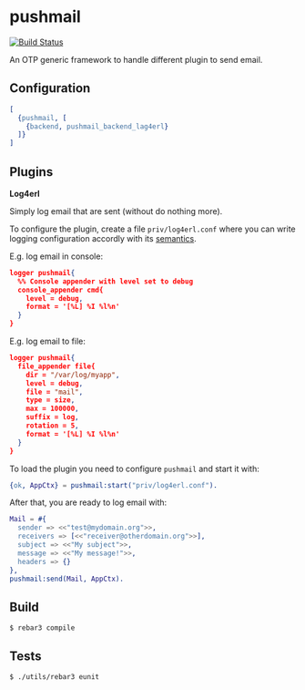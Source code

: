 pushmail
========

[![Build Status](https://travis-ci.org/hachreak/pushmail.svg?branch=master)](https://travis-ci.org/hachreak/pushmail)

An OTP generic framework to handle different plugin to send email.


Configuration
-------------

```erlang
[
  {pushmail, [
    {backend, pushmail_backend_lag4erl}
  ]}
]
```


Plugins
-------

**Log4erl**

Simply log email that are sent (without do nothing more).

To configure the plugin, create a file `priv/log4erl.conf` where you can write
logging configuration accordly with its
[semantics](https://github.com/ahmednawras/log4erl).

E.g. log email in console:

```json
logger pushmail{
  %% Console appender with level set to debug
  console_appender cmd{
    level = debug,
    format = '[%L] %I %l%n'
  }
}
```

E.g. log email to file:

```json
logger pushmail{
  file_appender file{
    dir = "/var/log/myapp",
    level = debug,
    file = "mail",
    type = size,
    max = 100000,
    suffix = log,
    rotation = 5,
    format = '[%L] %I %l%n'
  }
}
```

To load the plugin you need to configure `pushmail` and start it with:

```erlang
{ok, AppCtx} = pushmail:start("priv/log4erl.conf").
```

After that, you are ready to log email with:

```erlang
Mail = #{
  sender => <<"test@mydomain.org">>,
  receivers => [<<"receiver@otherdomain.org">>],
  subject => <<"My subject">>,
  message => <<"My message!">>,
  headers => {}
},
pushmail:send(Mail, AppCtx).
```


Build
-----

    $ rebar3 compile


Tests
-----

    $ ./utils/rebar3 eunit
